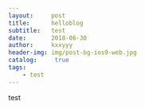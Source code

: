 ```yaml
---
layout:     post
title:      helloblog
subtitle:   test
date:       2018-06-30
author:     kxxyyy
header-img: img/post-bg-ios9-web.jpg
catalog: 	 true
tags:
    - test
---
```

test
